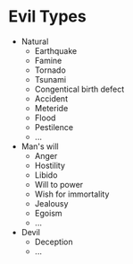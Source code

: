 <h1>Evil Types</h1>

<ul>
    <li>Natural
        <ul>
            <li>Earthquake</li>
            <li>Famine</li>
            <li>Tornado</li>
            <li>Tsunami</li>
            <li>Congentical birth defect</li>
            <li>Accident</li>
            <li>Meteride</li>
            <li>Flood</li>
            <li>Pestilence</li>
            <li>...</li>
        </ul>
    </li>
    <li>
        Man's will
        <ul>
            <li>Anger</li>
            <li>Hostility</li>
            <li>Libido</li>
            <li>Will to power</li>
            <li>Wish for immortality</li>
            <li>Jealousy</li>
            <li>Egoism</li>
            <li>...</li>
        </ul>
    </li>
    <li>
        Devil
        <ul>
            <li>Deception</li>
            <li>...</li>
        </ul>
    </li>
</ul>